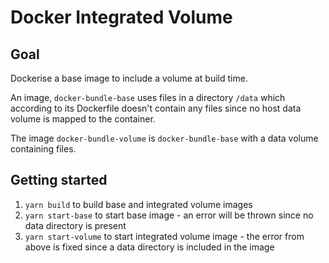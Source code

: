 # Docker Integrated Volume

## Goal

Dockerise a base image to include a volume at build time.

An image, `docker-bundle-base` uses files in a directory `/data` which according to its Dockerfile doesn't contain any files since no host data volume is mapped to the container. 

The image `docker-bundle-volume` is `docker-bundle-base` with a data volume containing files.


## Getting started

1. `yarn build` to build base and integrated volume images
2. `yarn start-base` to start base image - an error will be thrown since no data directory is present
3. `yarn start-volume` to start integrated volume image - the error from above is fixed since a data directory is included in the image
